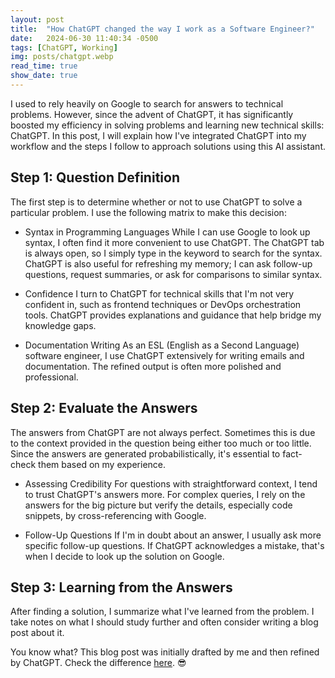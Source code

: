 ```yaml
---
layout: post
title:  "How ChatGPT changed the way I work as a Software Engineer?"
date:   2024-06-30 11:40:34 -0500
tags: [ChatGPT, Working]
img: posts/chatgpt.webp
read_time: true
show_date: true
---
```


I used to rely heavily on Google to search for answers to technical problems. However, since the advent of ChatGPT, it has significantly boosted my efficiency in solving problems and learning new technical skills: ChatGPT. In this post, I will explain how I've integrated ChatGPT into my workflow and the steps I follow to approach solutions using this AI assistant.

## Step 1: Question Definition
The first step is to determine whether or not to use ChatGPT to solve a particular problem. I use the following matrix to make this decision:

* Syntax in Programming Languages
While I can use Google to look up syntax, I often find it more convenient to use ChatGPT. The ChatGPT tab is always open, so I simply type in the keyword to search for the syntax. ChatGPT is also useful for refreshing my memory; I can ask follow-up questions, request summaries, or ask for comparisons to similar syntax.

* Confidence
I turn to ChatGPT for technical skills that I'm not very confident in, such as frontend techniques or DevOps orchestration tools. ChatGPT provides explanations and guidance that help bridge my knowledge gaps.

* Documentation Writing
As an ESL (English as a Second Language) software engineer, I use ChatGPT extensively for writing emails and documentation. The refined output is often more polished and professional.

## Step 2: Evaluate the Answers
The answers from ChatGPT are not always perfect. Sometimes this is due to the context provided in the question being either too much or too little. Since the answers are generated probabilistically, it's essential to fact-check them based on my experience.

* Assessing Credibility
For questions with straightforward context, I tend to trust ChatGPT's answers more. For complex queries, I rely on the answers for the big picture but verify the details, especially code snippets, by cross-referencing with Google.

* Follow-Up Questions
If I'm in doubt about an answer, I usually ask more specific follow-up questions. If ChatGPT acknowledges a mistake, that's when I decide to look up the solution on Google.

## Step 3: Learning from the Answers
After finding a solution, I summarize what I've learned from the problem. I take notes on what I should study further and often consider writing a blog post about it.

You know what? This blog post was initially drafted by me and then refined by ChatGPT. Check the difference [here](https://github.com/bjchris32/bjchris32.github.io/commit/812bb50aea29ad072c257eec7a1fbbc219440ddf). 😎
